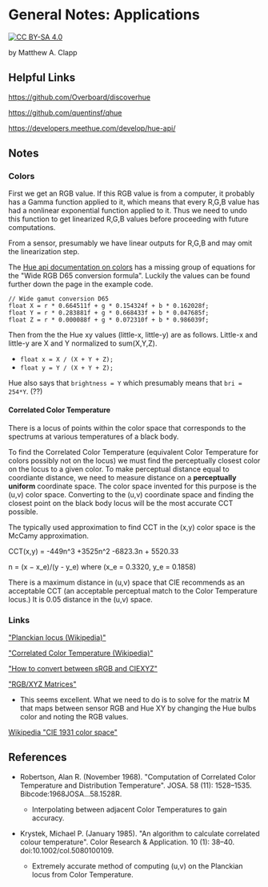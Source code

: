 # General Notes: Applications

[![CC BY-SA 4.0][cc-by-sa-shield]][cc-by-sa]

by Matthew A. Clapp

[cc-by-sa]: http://creativecommons.org/licenses/by-sa/4.0/
[cc-by-sa-shield]: https://img.shields.io/badge/License-CC%20BY--SA%204.0-lightgrey.svg

## Helpful Links

https://github.com/Overboard/discoverhue

https://github.com/quentinsf/qhue

https://developers.meethue.com/develop/hue-api/

## Notes

### Colors

First we get an RGB value.  If this RGB value is from a computer, it probably
has a Gamma function applied to it, which means that every R,G,B value has had
a nonlinear exponential function applied to it.  Thus we need to undo this
function to get linearized R,G,B values before proceeding with future
computations.

From a sensor, presumably we have linear outputs for R,G,B and may omit the
linearization step.

The [Hue api documentation on
colors](https://developers.meethue.com/develop/application-design-guidance/color-conversion-formulas-rgb-to-xy-and-back/)
has a missing group of equations for the "Wide RGB D65 conversion formula".
Luckily the values can be found further down the page in the example code.

```
// Wide gamut conversion D65
float X = r * 0.664511f + g * 0.154324f + b * 0.162028f;
float Y = r * 0.283881f + g * 0.668433f + b * 0.047685f;
float Z = r * 0.000088f + g * 0.072310f + b * 0.986039f;
```

Then from the  the Hue xy values (little-x, little-y) are as follows.  Little-x
and little-y are X and Y normalized to sum(X,Y,Z).

* `float x = X / (X + Y + Z);`
* `float y = Y / (X + Y + Z);`

Hue also says that `brightness = Y` which presumably means that `bri = 254*Y`.
(??)

#### Correlated Color Temperature

There is a locus of points within the color space that corresponds to the
spectrums at various temperatures of a black body.

To find the Correlated Color Temperature (equivalent Color Temperature for
colors possibly not on the locus) we must find the perceptually closest color
on the locus to a given color.  To make perceptual distance equal to coordiante
distance, we need to measure distance on a **perceptually uniform** coordinate
space.  The color space invented for this purpose is the (u,v) color space.
Converting to the (u,v) coordinate space and finding the closest point on the
black body locus will be the most accurate CCT possible.

The typically used approximation to find CCT in the (x,y) color space is the
McCamy approximation.

CCT(x,y) = -449n^3 +3525n^2 -6823.3n + 5520.33

n = (x − x\_e)/(y - y\_e) where  (x\_e = 0.3320, y\_e = 0.1858)

There is a maximum distance in (u,v) space that CIE recommends as an acceptable
CCT (an acceptable perceptual match to the Color Temperature locus.)  It is
0.05 distance in the (u,v) space.

### Links
["Planckian locus (Wikipedia)"](https://en.wikipedia.org/wiki/Planckian_locus)

["Correlated Color Temperature (Wikipedia)"](https://en.wikipedia.org/wiki/Color_temperature#Correlated_color_temperature)

["How to convert between sRGB and
CIEXYZ"](https://www.image-engineering.de/library/technotes/958-how-to-convert-between-srgb-and-ciexyz)

["RGB/XYZ
Matrices"](http://www.brucelindbloom.com/index.html?Eqn_RGB_XYZ_Matrix.html)
* This seems excellent.  What we need to do is to solve for the matrix M that maps between sensor RGB and Hue XY by changing the Hue bulbs color and noting the RGB values.

[Wikipedia "CIE 1931 color
space"](https://en.wikipedia.org/wiki/CIE_1931_color_space)

## References

* Robertson, Alan R. (November 1968). "Computation of Correlated Color Temperature and Distribution Temperature". JOSA. 58 (11): 1528–1535. Bibcode:1968JOSA...58.1528R.
  * Interpolating between adjacent Color Temperatures to gain accuracy.

* Krystek, Michael P. (January 1985). "An algorithm to calculate correlated colour temperature". Color Research & Application. 10 (1): 38–40. doi:10.1002/col.5080100109.
  * Extremely accurate method of computing (u,v) on the Planckian locus from
    Color Temperature.
